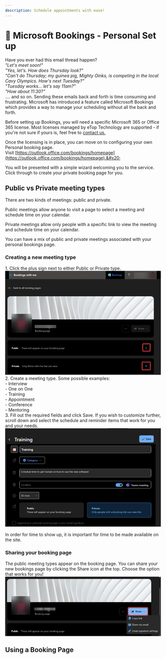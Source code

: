 ```yaml
---
description: Schedule appointments with ease!
---
```


# 📆 Microsoft Bookings - Personal Set up

Have you ever had this email thread happen?\
_"Let's meet soon!"_\
_"Yes, let's. How does Thursday look?"_\
_"Can't do Thursday; my guinea pig, Mighty Oinks, is competing in the local Cavy Olympics. How's next Tuesday?"_\
_"Tuesday works... let's say 11am?"_\
_"How about 11:30?"_\
.... and so on. Sending these emails back and forth is time consuming and frustrating. Microsoft has introduced a feature called Microsoft Bookings which provides a way to manage your scheduling without all the back and forth.

Before setting up Bookings, you will need a specific Microsoft 365 or Office 365 license. Most licenses managed by eTop Technology are supported - if you're not sure if yours is, feel free to [contact us.](../../etop-tools/welcome-to-working-with-etop/)

Once the licensing is in place, you can move on to configuring your own Personal booking page. \
Visit [https://outlook.office.com/bookings/homepage](https://outlook.office.com/bookings/homepage).&#x20;

You will be presented with a simple wizard welcoming you to the service. Click through to create your private booking page for you.

## **Public vs Private meeting types**

There are two kinds of meetings: public and private.&#x20;

Public meetings allow anyone to visit a page to select a meeting and schedule time on your calendar.&#x20;

Private meetings allow only people with a specific link to view the meeting and schedule time on your calendar.&#x20;

You can have a mix of public and private meetings associated with your personal bookings page.

### **Creating a new meeting type**&#x20;

1\. Click the plus sign next to either Public or Private type.\
![](<../../../.gitbook/assets/image (25).png>)\
2\. Create a meeting type. Some possible examples:\
\- Interview\
\- One on One\
\- Training\
\- Appointment\
\- Conference\
\- Mentoring\
3\. Fill out the required fields and click Save. If you wish to customize further, scroll down and select the schedule and reminder items that work for you and your needs.\
![](<../../../.gitbook/assets/image (27).png>)

In order for time to show up, it is important for time to be made available on the site.

### Sharing your booking page

The public meeting types appear on the booking page. You can share your new bookings page by clicking the Share icon at the top. Choose the option that works for you!\
&#x20; ![](<../../../.gitbook/assets/image (24).png>)



## Using a Booking Page

